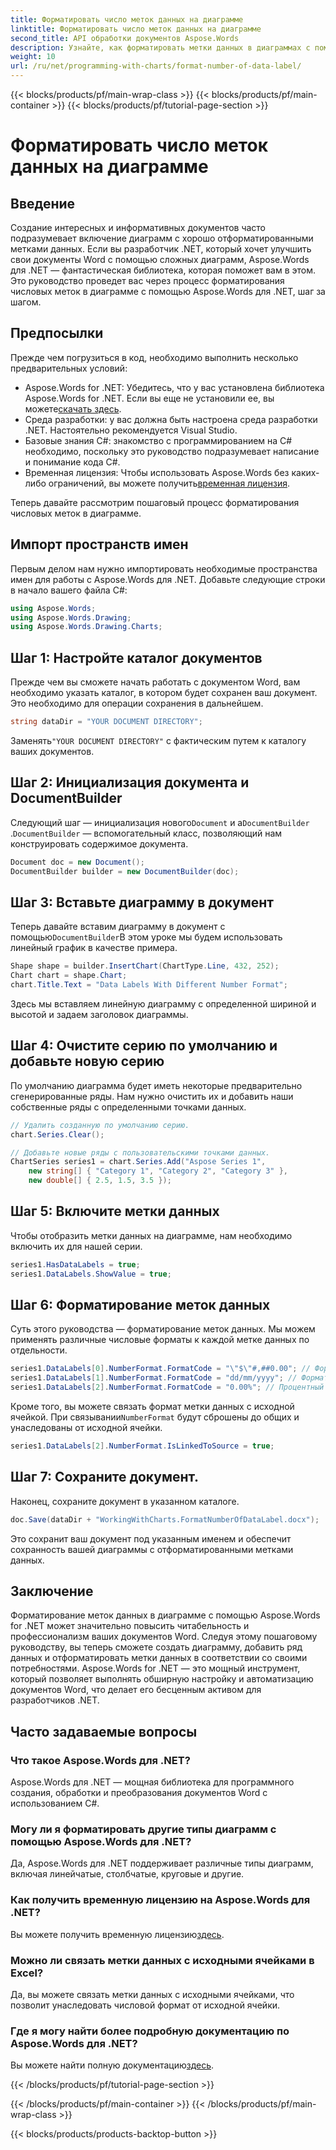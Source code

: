 ```yaml
---
title: Форматировать число меток данных на диаграмме
linktitle: Форматировать число меток данных на диаграмме
second_title: API обработки документов Aspose.Words
description: Узнайте, как форматировать метки данных в диаграммах с помощью Aspose.Words для .NET с помощью этого пошагового руководства. Улучшайте свои документы Word без усилий.
weight: 10
url: /ru/net/programming-with-charts/format-number-of-data-label/
---
```


{{< blocks/products/pf/main-wrap-class >}}
{{< blocks/products/pf/main-container >}}
{{< blocks/products/pf/tutorial-page-section >}}

# Форматировать число меток данных на диаграмме

## Введение

Создание интересных и информативных документов часто подразумевает включение диаграмм с хорошо отформатированными метками данных. Если вы разработчик .NET, который хочет улучшить свои документы Word с помощью сложных диаграмм, Aspose.Words для .NET — фантастическая библиотека, которая поможет вам в этом. Это руководство проведет вас через процесс форматирования числовых меток в диаграмме с помощью Aspose.Words для .NET, шаг за шагом.

## Предпосылки

Прежде чем погрузиться в код, необходимо выполнить несколько предварительных условий:

-  Aspose.Words for .NET: Убедитесь, что у вас установлена библиотека Aspose.Words for .NET. Если вы еще не установили ее, вы можете[скачать здесь](https://releases.aspose.com/words/net/).
- Среда разработки: у вас должна быть настроена среда разработки .NET. Настоятельно рекомендуется Visual Studio.
- Базовые знания C#: знакомство с программированием на C# необходимо, поскольку это руководство подразумевает написание и понимание кода C#.
-  Временная лицензия: Чтобы использовать Aspose.Words без каких-либо ограничений, вы можете получить[временная лицензия](https://purchase.aspose.com/temporary-license/).

Теперь давайте рассмотрим пошаговый процесс форматирования числовых меток в диаграмме.

## Импорт пространств имен

Первым делом нам нужно импортировать необходимые пространства имен для работы с Aspose.Words для .NET. Добавьте следующие строки в начало вашего файла C#:

```csharp
using Aspose.Words;
using Aspose.Words.Drawing;
using Aspose.Words.Drawing.Charts;
```

## Шаг 1: Настройте каталог документов

Прежде чем вы сможете начать работать с документом Word, вам необходимо указать каталог, в котором будет сохранен ваш документ. Это необходимо для операции сохранения в дальнейшем.

```csharp
string dataDir = "YOUR DOCUMENT DIRECTORY";
```

 Заменять`"YOUR DOCUMENT DIRECTORY"` с фактическим путем к каталогу ваших документов.

## Шаг 2: Инициализация документа и DocumentBuilder

 Следующий шаг — инициализация нового`Document` и а`DocumentBuilder` .`DocumentBuilder` — вспомогательный класс, позволяющий нам конструировать содержимое документа.

```csharp
Document doc = new Document();
DocumentBuilder builder = new DocumentBuilder(doc);
```

## Шаг 3: Вставьте диаграмму в документ

 Теперь давайте вставим диаграмму в документ с помощью`DocumentBuilder`В этом уроке мы будем использовать линейный график в качестве примера.

```csharp
Shape shape = builder.InsertChart(ChartType.Line, 432, 252);
Chart chart = shape.Chart;
chart.Title.Text = "Data Labels With Different Number Format";
```

Здесь мы вставляем линейную диаграмму с определенной шириной и высотой и задаем заголовок диаграммы.

## Шаг 4: Очистите серию по умолчанию и добавьте новую серию

По умолчанию диаграмма будет иметь некоторые предварительно сгенерированные ряды. Нам нужно очистить их и добавить наши собственные ряды с определенными точками данных.

```csharp
// Удалить созданную по умолчанию серию.
chart.Series.Clear();

// Добавьте новые ряды с пользовательскими точками данных.
ChartSeries series1 = chart.Series.Add("Aspose Series 1", 
	new string[] { "Category 1", "Category 2", "Category 3" }, 
	new double[] { 2.5, 1.5, 3.5 });
```

## Шаг 5: Включите метки данных

Чтобы отобразить метки данных на диаграмме, нам необходимо включить их для нашей серии.

```csharp
series1.HasDataLabels = true;
series1.DataLabels.ShowValue = true;
```

## Шаг 6: Форматирование меток данных

Суть этого руководства — форматирование меток данных. Мы можем применять различные числовые форматы к каждой метке данных по отдельности.

```csharp
series1.DataLabels[0].NumberFormat.FormatCode = "\"$\"#,##0.00"; // Формат валюты
series1.DataLabels[1].NumberFormat.FormatCode = "dd/mm/yyyy"; // Формат даты
series1.DataLabels[2].NumberFormat.FormatCode = "0.00%"; // Процентный формат
```

 Кроме того, вы можете связать формат метки данных с исходной ячейкой. При связывании`NumberFormat` будут сброшены до общих и унаследованы от исходной ячейки.

```csharp
series1.DataLabels[2].NumberFormat.IsLinkedToSource = true;
```

## Шаг 7: Сохраните документ.

Наконец, сохраните документ в указанном каталоге.

```csharp
doc.Save(dataDir + "WorkingWithCharts.FormatNumberOfDataLabel.docx");
```

Это сохранит ваш документ под указанным именем и обеспечит сохранность вашей диаграммы с отформатированными метками данных.

## Заключение

Форматирование меток данных в диаграмме с помощью Aspose.Words for .NET может значительно повысить читабельность и профессионализм ваших документов Word. Следуя этому пошаговому руководству, вы теперь сможете создать диаграмму, добавить ряд данных и отформатировать метки данных в соответствии со своими потребностями. Aspose.Words for .NET — это мощный инструмент, который позволяет выполнять обширную настройку и автоматизацию документов Word, что делает его бесценным активом для разработчиков .NET.

## Часто задаваемые вопросы

### Что такое Aspose.Words для .NET?
Aspose.Words для .NET — мощная библиотека для программного создания, обработки и преобразования документов Word с использованием C#.

### Могу ли я форматировать другие типы диаграмм с помощью Aspose.Words для .NET?
Да, Aspose.Words для .NET поддерживает различные типы диаграмм, включая линейчатые, столбчатые, круговые и другие.

### Как получить временную лицензию на Aspose.Words для .NET?
Вы можете получить временную лицензию[здесь](https://purchase.aspose.com/temporary-license/).

### Можно ли связать метки данных с исходными ячейками в Excel?
Да, вы можете связать метки данных с исходными ячейками, что позволит унаследовать числовой формат от исходной ячейки.

### Где я могу найти более подробную документацию по Aspose.Words для .NET?
 Вы можете найти полную документацию[здесь](https://reference.aspose.com/words/net/).

{{< /blocks/products/pf/tutorial-page-section >}}

{{< /blocks/products/pf/main-container >}}
{{< /blocks/products/pf/main-wrap-class >}}

{{< blocks/products/products-backtop-button >}}
